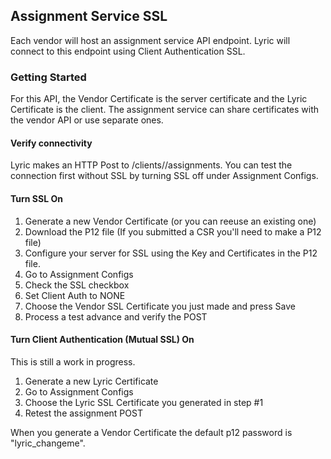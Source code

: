 ## Assignment Service SSL

Each vendor will host an assignment service API endpoint. Lyric will connect to this endpoint using Client Authentication SSL.

### Getting Started

For this API, the Vendor Certificate is the server certificate and the Lyric Certificate is the client. The assignment service
can share certificates with the vendor API or use separate ones.

#### Verify connectivity

Lyric makes an HTTP Post to <host>/clients/<id>/assignments. You can test the connection first without SSL by turning SSL
off under Assignment Configs.

#### Turn SSL On

1. Generate a new Vendor Certificate (or you can reeuse an existing one)
2. Download the P12 file (If you submitted a CSR you'll need to make a P12 file)
3. Configure your server for SSL using the Key and Certificates in the P12 file.
4. Go to Assignment Configs
5. Check the SSL checkbox
6. Set Client Auth to NONE
7. Choose the Vendor SSL Certificate you just made and press Save
8. Process a test advance and verify the POST

    
#### Turn Client Authentication (Mutual SSL) On

This is still a work in progress.

1. Generate a new Lyric Certificate
2. Go to Assignment Configs
3. Choose the Lyric SSL Certificate you generated in step #1
4. Retest the assignment POST
  
When you generate a Vendor Certificate the default p12 password is "lyric_changeme".